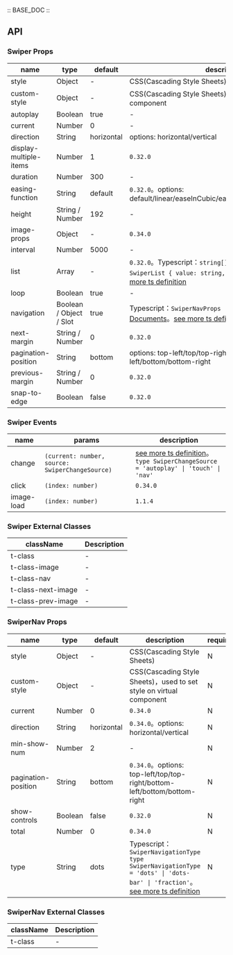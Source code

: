 :: BASE_DOC ::

## API


### Swiper Props

name | type | default | description | required
-- | -- | -- | -- | --
style | Object | - | CSS(Cascading Style Sheets) | N
custom-style | Object | - | CSS(Cascading Style Sheets)，used to set style on virtual component | N
autoplay | Boolean | true | \- | N
current | Number | 0 | \- | N
direction | String | horizontal | options: horizontal/vertical | N
display-multiple-items | Number | 1 | `0.32.0` | N
duration | Number | 300 | \- | N
easing-function | String | default | `0.32.0`。options: default/linear/easeInCubic/easeOutCubic/easeInOutCubic | N
height | String / Number | 192 | \- | N
image-props | Object | - | `0.34.0` | N
interval | Number | 5000 | \- | N
list | Array | - | `0.32.0`。Typescript：`string[] \| SwiperList[]` `interface SwiperList { value: string, ariaLabel: string }`。[see more ts definition](https://github.com/Tencent/tdesign-miniprogram/tree/develop/src/swiper/type.ts) | N
loop | Boolean | true | \- | N
navigation | Boolean / Object / Slot | true | Typescript：`SwiperNavProps \| boolean`，[SwiperNav API Documents](./swiper-nav?tab=api)。[see more ts definition](https://github.com/Tencent/tdesign-miniprogram/tree/develop/src/swiper/type.ts) | N
next-margin | String / Number | 0 | `0.32.0` | N
pagination-position | String | bottom | options: top-left/top/top-right/bottom-left/bottom/bottom-right | N
previous-margin | String / Number | 0 | `0.32.0` | N
snap-to-edge | Boolean | false | `0.32.0` | N

### Swiper Events

name | params | description
-- | -- | --
change | `(current: number, source: SwiperChangeSource)` | [see more ts definition](https://github.com/Tencent/tdesign-miniprogram/tree/develop/src/swiper/type.ts)。<br/>`type SwiperChangeSource = 'autoplay' \| 'touch' \| 'nav'`<br/>
click | `(index: number)` | `0.34.0`
image-load | `(index: number)` | `1.1.4`
### Swiper External Classes

className | Description
-- | --
t-class | \-
t-class-image | \-
t-class-nav | \-
t-class-next-image | \-
t-class-prev-image | \-


### SwiperNav Props

name | type | default | description | required
-- | -- | -- | -- | --
style | Object | - | CSS(Cascading Style Sheets) | N
custom-style | Object | - | CSS(Cascading Style Sheets)，used to set style on virtual component | N
current | Number | 0 | `0.34.0` | N
direction | String | horizontal | `0.34.0`。options: horizontal/vertical | N
min-show-num | Number | 2 | \- | N
pagination-position | String | bottom | `0.34.0`。options: top-left/top/top-right/bottom-left/bottom/bottom-right | N
show-controls | Boolean | false | `0.32.0` | N
total | Number | 0 | `0.34.0` | N
type | String | dots | Typescript：`SwiperNavigationType` `type SwiperNavigationType = 'dots' \| 'dots-bar' \| 'fraction'`。[see more ts definition](https://github.com/Tencent/tdesign-miniprogram/tree/develop/src/swiper-nav/type.ts) | N
### SwiperNav External Classes

className | Description
-- | --
t-class | \-
